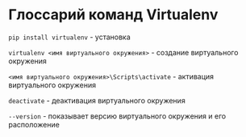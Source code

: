 # Глоссарий команд Virtualenv

```pip install virtualenv``` - установка

```virtualenv <имя виртуального окружения>``` - создание виртуального окружения 

```<имя виртуального окружения>\Scripts\activate``` - активация виртуального окружения

```deactivate``` - деактивация виртуального окружения

```--version``` - показывает версию виртуального окружения и его расположение


